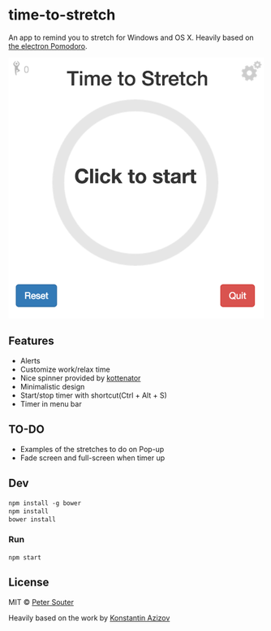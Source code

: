 # time-to-stretch

An app to remind you to stretch for Windows and OS X. Heavily based on [the electron Pomodoro](https://github.com/G07cha/pomodoro).

![Here may be screenshot](screenshot.png)

## Features
- Alerts
- Customize work/relax time
- Nice spinner provided by [kottenator](https://github.com/kottenator/jquery-circle-progress)
- Minimalistic design
- Start/stop timer with shortcut(Ctrl + Alt + S)
- Timer in menu bar

## TO-DO
- Examples of the stretches to do on Pop-up
- Fade screen and full-screen when timer up

## Dev

```
npm install -g bower
npm install
bower install
```

### Run

```
npm start
```

## License

MIT © [Peter Souter](http://github.com/petems)

Heavily based on the work by [Konstantin Azizov](http://g07cha.github.io)
